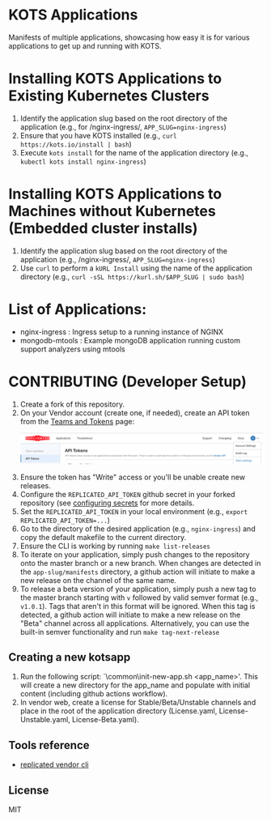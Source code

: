 KOTS Applications
==================

Manifests of multiple applications, showcasing how easy it is for various applications to get up and running with KOTS. 

# Installing KOTS Applications to Existing Kubernetes Clusters 

1. Identify the application slug based on the root directory of the application (e.g., for /nginx-ingress/, `APP_SLUG=nginx-ingress`)
2. Ensure that you have KOTS installed (e.g., `curl https://kots.io/install | bash`)
3. Execute `kots install` for the name of the application directory (e.g., `kubectl kots install nginx-ingress`)

# Installing KOTS Applications to Machines without Kubernetes (Embedded cluster installs)

1. Identify the application slug based on the root directory of the application (e.g., /nginx-ingress/, `APP_SLUG=nginx-ingress`)
2. Use `curl` to perform a `kURL Install` using the name of the application directory (e.g., `curl -sSL https://kurl.sh/$APP_SLUG | sudo bash`)

# List of Applications:  

* nginx-ingress : Ingress setup to a running instance of NGINX
* mongodb-mtools : Example mongoDB application running custom support analyzers using mtools

# CONTRIBUTING (Developer Setup)

1. Create a fork of this repository. 
2. On your Vendor account (create one, if needed), create an API token from the [Teams and Tokens](https://vendor.replicated.com/team/tokens) page: <p align="center"><img src="./doc/REPLICATED_API_TOKEN.png" width=600></img></p>
3. Ensure the token has "Write" access or you'll be unable create new releases. 
4. Configure the `REPLICATED_API_TOKEN` github secret in your forked repository (see [configuring secrets](https://help.github.com/en/github/automating-your-workflow-with-github-actions/virtual-environments-for-github-actions#creating-and-using-secrets-encrypted-variables) for more details. 
5. Set the `REPLICATED_API_TOKEN` in your local environment (e.g., `export REPLICATED_API_TOKEN=...`)
6. Go to the directory of the desired application (e.g., `nginx-ingress`) and copy the default makefile to the current directory.
7. Ensure the CLI is working by running `make list-releases`
7. To iterate on your application, simply push changes to the repository onto the master branch or a new branch. When changes are detected in the `app-slug/manifests` directory, a github action will initiate to make a new release on the channel of the same name. 
8. To release a beta version of your application, simply push a new tag to the master branch starting with `v` followed by valid semver format (e.g., `v1.0.1`). Tags that aren't in this format will be ignored. When this tag is detected, a github action will initiate to make a new release on the "Beta" channel across all applications. Alternatively, you can use the built-in semver functionality and run `make tag-next-release`

## Creating a new kotsapp

1. Run the following script: `\common\init-new-app.sh <app_name>'. This will create a new directory for the app_name and populate with initial content (including github actions workflow). 
2. In vendor web, create a license for Stable/Beta/Unstable channels and place in the root of the application directory (License.yaml, License-Unstable.yaml, License-Beta.yaml). 

## Tools reference

- [replicated vendor cli](https://github.com/replicatedhq/replicated)

## License

MIT
